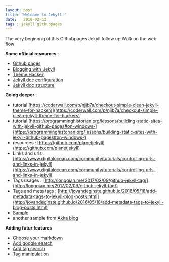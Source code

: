 ```yaml
---
layout: post
title: "Welcome to Jekyll!"
date:   2018-02-12
tags : jekyll githubpages
---
```


The very beginnng of this Githubpages Jekyll follow up Walk on the web flow

**Some official resources** :
* [Github pages](https://pages.github.com/)
* [Blogging with Jekyll](https://help.github.com/articles/using-jekyll-as-a-static-site-generator-with-github-pages/)
* [Theme Hacker](https://github.com/pages-themes/hacker)
* [Jekyll doc configuration](https://jekyllrb.com/docs/configuration/)
* [Jekyll doc structure](https://jekyllrb.com/docs/structure/)

**Going deeper** :
* tutorial [https://coderwall.com/p/njjb7a/checkout-simple-clean-jekyll-theme-for-hackers](https://coderwall.com/p/njjb7a/checkout-simple-clean-jekyll-theme-for-hackers)
* tutorial [https://programminghistorian.org/lessons/building-static-sites-with-jekyll-github-pages#on-windows-](https://programminghistorian.org/lessons/building-static-sites-with-jekyll-github-pages#on-windows-)
* resources : [https://github.com/planetjekyll](https://github.com/planetjekyll)
* Links and urls : [https://www.digitalocean.com/community/tutorials/controlling-urls-and-links-in-jekyll](https://www.digitalocean.com/community/tutorials/controlling-urls-and-links-in-jekyll)
* Tags usages : [http://longqian.me/2017/02/09/github-jekyll-tag/](http://longqian.me/2017/02/09/github-jekyll-tag/)
* Tags and meta tags : [http://jovandeginste.github.io/2016/05/18/add-metadata-tags-to-jekyll-blog-posts.html](http://jovandeginste.github.io/2016/05/18/add-metadata-tags-to-jekyll-blog-posts.html)
* [Sample](https://github.com/Velko/XTest/tree/8b8aa9430ee31ba21de7b6e24946022ba992483c/docs)
* another sample from [Akka blog](https://github.com/akka/old-blog)

**Adding futur features**
* [Choose your markdown](https://ilovesymposia.com/2015/01/04/some-things-i-learned-while-building-a-site-on-github-pages/)
* [Add google search](https://digitaldrummerj.me/blogging-on-github-part-7-adding-a-custom-google-search/)
* [Add tag search](https://alexpearce.me/2012/04/simple-jekyll-searching/)
* [Tag manipulation](http://longqian.me/2017/02/09/github-jekyll-tag/)

